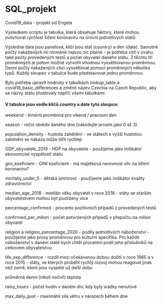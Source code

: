 # SQL_projekt
Covid19_data - projekt od Engeta

Výsledkem scriptu je tabulka, která obsahuje faktory, které mohou ovlivňovat rychlost šíření koronaviru na úrovni jednotlivých států. 

Výsledná data jsou panelová, klíči jsou stát (country) a den (date). 
Samotné počty nakažených mi nicméně nejsou nic platné - je potřeba vzít v úvahu také počty provedených testů a počet obyvatel daného státu. Z těchto tří proměnných je potom možné vytvořit vhodnou vysvětlovanou proměnnou. Denní počty nakažených chci vysvětlovat pomocí proměnných několika typů. Každý sloupec v tabulce bude představovat jednu proměnnou. 

Bylo potřeba upravit hodnoty v tabulkách lookup_table a covid19_basic_differences a změnit název Czechia na Czech Republic, aby se názvy státu shodovaly napříč všemi tabulkami.


#### V tabulce jsou vedle klíčů country a date tyto sloupce: 

weekend - binární proměnná pro víkend / pracovní den

season - roční období daného dne (zakódujte prosím jako 0 až 3)

population_density - hustota zalidnění - ve státech s vyšší hustotou zalidnění se nákaza může šířit rychleji

GDP_obyvatele_2019 - HDP na obyvatele - použijeme jako indikátor ekonomické vyspělosti státu

gini_koeficient - GINI koeficient - má majetková nerovnost vliv na šíření koronaviru?

mortaliy_under_5 - dětská úmrtnost - použijeme jako indikátor kvality zdravotnictví

median_age_2018 - medián věku obyvatel v roce 2018 - státy se starším obyvatelstvem mohou být postiženy více

percentage_confirmed - procento pozitivních případů z provedených testů

confirmed_per_milion - počet potvrzených případů v přepočtu na milion obyvatel

religion a religion_percentage_2020 - podíly jednotlivých náboženství - použijeme jako proxy proměnnou pro kulturní specifika. Pro každé náboženství v daném státě bych chtěl procentní podíl jeho příslušníků na celkovém obyvatelstvu

life_exp_difference - rozdíl mezi očekávanou dobou dožití v roce 1965 a v roce 2015 - státy, ve kterých proběhl rychlý rozvoj mohou reagovat jinak než země, které jsou vyspělé už delší dobu

průměrná denní (nikoli noční!) teplota

rainy_hours - počet hodin v daném dni, kdy byly srážky nenulové

max_daily_gust - maximální síla větru v nárazech během dne



